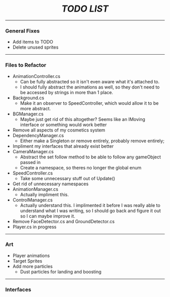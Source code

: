 <div id="header" align="center">
    <h1><em>TODO LIST</em></h1>
</div>

---
<div id="general" align="left">
    <h3>General Fixes</h3>
    <ul>
        <li>Add items to TODO</li>
        <li>Delete unused sprites</li>
    </ul>
</div>

---
<div id="reffiles" align="left">
    <h3>Files to Refactor</h3>
    <ul>
        <li>AnimationController.cs
            <ul>
                <li>Can be fully abstracted so it isn't even aware what it's attached to.</li>
                <li>I should fully abstract the animations as well, so they don't need to be accessed by strings in more than 1 place.</li>
            </ul>
        </li>
        <li>Background.cs
            <ul>
                <li>Make it an observer to SpeedController, which would allow it to be more abstract.</li>
            </ul>
        </li>
        <li>BGManager.cs
            <ul>
                <li>Maybe just get rid of this altogether? Seems like an IMoving interface or something would work better</li>
            </ul>
        </li>
        <li>Remove all aspects of my cosmetics system</li>
        <li>DependencyManager.cs
            <ul>
                <li>Either make a Singleton or remove entirely, probably remove entirely;
            </ul>
        </li>
        <li>Impliment my interfaces that already exist better</li>
        <li>CameraManager.cs
            <ul>
                <li>Abstract the set follow method to be able to follow any gameObject passed in</li>
                <li>Create a namespace, so theres no longer the global enum</li>
            </ul>
        </li>
        <li>SpeedController.cs
            <ul>
                <li>Take some unnecessary stuff out of Update()</li>
            </ul>
        </li>
        <li>Get rid of unnecessary namespaces</li>
        <li>AnimationManager.cs
            <ul>
                <li>Actually impliment this.</li>
            </ul>
        </li>
        <li>ControlManager.cs
            <ul>
                <li>Actually understand this. I implimented it before I was really able to understand what I was writing, so I should go back and figure it out so I can maybe improve it.</li>
            </ul>
        </li>
        <li>Remove FaceDetector.cs and GroundDetector.cs</li>
        <li>Player.cs in progress</li>
    </ul>
</div>

---
<div id="art" align="left">
    <h3>Art</h3>
    <ul>
        <li>Player animations</li>
        <li>Target Sprites</li>
        <li>Add more particles
            <ul>
                <li>Dust particles for landing and boosting</li>
            </ul>
        </li>
    </ul>
</div>

---
<div id="interfaces" align="left">
    <h3>Interfaces</h3>
    <ul>
    </ul>
</div>